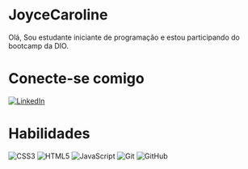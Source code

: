 # JoyceCaroline
Olá, Sou estudante iniciante de programação e estou participando do bootcamp da DIO.
# Conecte-se comigo
[![LinkedIn](https://img.shields.io/badge/LinkedIn-F7F0D9?style=for-the-badge&logo=linkedin&logoColor=962935)](https://www.linkedin.com/in/joyce-caroline-rodrigues)
# Habilidades
![CSS3](https://img.shields.io/badge/css3-%231572B6.svg?style=for-the-badge&logo=css3&logoColor=white) ![HTML5](https://img.shields.io/badge/html5-%23E34F26.svg?style=for-the-badge&logo=html5&logoColor=white) ![JavaScript](https://img.shields.io/badge/javascript-%23323330.svg?style=for-the-badge&logo=javascript&logoColor=%23F7DF1E) 
 ![Git](https://img.shields.io/badge/git-%23F05033.svg?style=for-the-badge&logo=git&logoColor=white) ![GitHub](https://img.shields.io/badge/github-%23121011.svg?style=for-the-badge&logo=github&logoColor=white)